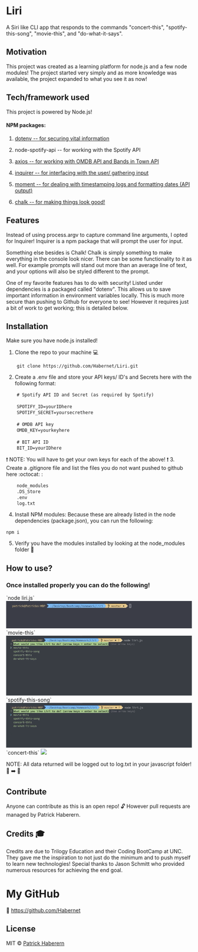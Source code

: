 # Liri
A Siri like CLI app that responds to the commands "concert-this", "spotify-this-song", "movie-this", and "do-what-it-says".

## Motivation
This project was created as a learning platform for node.js and a few node modules! The project started very simply and as more knowledge was available, the project expanded to what you see it as now!


## Tech/framework used
This project is powered by Node.js!
#### NPM packages:
1. [dotenv -- for securing vital information](https://www.npmjs.com/package/dotenv "dotenv")

2. node-spotify-api -- for working with the Spotify API

3. [axios -- for working with OMDB API and Bands in Town API](https://www.npmjs.com/package/axios "axios")

4. [inquirer -- for interfacing with the user/ gathering input](https://www.npmjs.com/package/inquirer "inquirer")


5. [moment -- for dealing with timestamping logs and formatting dates (API output)](https://www.npmjs.com/package/moment "moment")

6. [chalk -- for making things look good!](https://www.npmjs.com/package/chalk "chalk")

## Features
Instead of using process.argv to capture command line arguments, I opted for Inquirer! Inquirer is a npm package that will prompt the user for input.

Something else besides is Chalk! Chalk is simply something to make everything in the console look nicer. There can be some functionality to it as well. For example prompts will stand out more than an average line of text, and your options will also be styled different to the prompt.

One of my favorite features has to do with security! Listed under dependencies is a packaged called "dotenv". This allows us to save important information in environment variables locally. This is much more secure than pushing to Github for everyone to see! However it requires just a bit of work to get working; this is detailed below.

## Installation
Make sure you have node.js installed!
1. Clone the repo to your machine :computer:
```
    git clone https://github.com/Habernet/Liri.git
```
2. Create a .env file and store your API keys/ ID's and Secrets here with the following format:
```
    # Spotify API ID and Secret (as required by Spotify)

    SPOTIFY_ID=yourIDhere
    SPOTIFY_SECRET=yoursecrethere

    # OMDB API key
    OMDB_KEY=yourkeyhere

    # BIT API ID
    BIT_ID=yourIDhere
```
:heavy_exclamation_mark: NOTE: You will have to get your own keys for each of the above! :heavy_exclamation_mark:
3. Create a .gitignore file and list the files you do not want pushed to github here :octocat: :
```
    node_modules
    .DS_Store
    .env
    log.txt
```
4. Install NPM modules:
    Because these are already listed in the node dependencies (package.json), you can run the following:
```
npm i
```
5. Verify you have the modules installed by looking at the node_modules folder :open_file_folder:



## How to use?
<h3>Once installed properly you can do the following!</h3>
`node liri.js`
<img src="./assets/node-liri.gif">
`movie-this`
<img src="./assets/movie-this.gif">
`spotify-this-song`
<img src="./assets/spotify-this.gif">
`concert-this`
<img src="./assets/concert-this.gif">

NOTE: All data returned will be logged out to log.txt in your javascript folder! :memo: :arrow_right: :open_file_folder: 


## Contribute
Anyone can contribute as this is an open repo! :unlock: However pull requests are managed by Patrick Haberern.

## Credits :mortar_board:
Credits are due to Trilogy Education and their Coding BootCamp at UNC. They gave me the inspiration to not just do the minimum and to push myself to learn  new technologies!
Special thanks to Jason Schmitt who provided numerous resources for achieving the end goal.

# My GitHub
:link: https://github.com/Habernet

## License

MIT © [Patrick Haberern]()